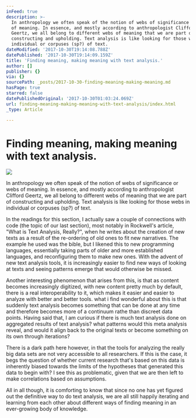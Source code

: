 ```yaml
---
inFeed: true
description: >-
  In anthropology we often speak of the notion of webs of significance or webs
  of meaning. In essence, and mostly according to anthropologist Clifford
  Geertz, we all belong to different webs of meaning that we are part of
  constructing and upholding. Text analysis is like looking for those webs in
  individual or corpuses (sp?) of text.
dateModified: '2017-10-30T19:14:08.788Z'
datePublished: '2017-10-30T19:14:09.159Z'
title: 'Finding meaning, making meaning with text analysis.'
author: []
publisher: {}
via: {}
sourcePath: _posts/2017-10-30-finding-meaning-making-meaning.md
hasPage: true
starred: false
datePublishedOriginal: '2017-10-30T01:03:24.069Z'
url: finding-meaning-making-meaning-with-text-analysis/index.html
_type: Article

---
```

# Finding meaning, making meaning with text analysis.
![](https://the-grid-user-content.s3-us-west-2.amazonaws.com/cdd9eace-0f62-4fea-b10a-11b60234ba87.jpg)

In anthropology we often speak of the notion of webs of significance or webs of meaning. In essence, and mostly according to anthropologist Clifford Geertz, we all belong to different webs of meaning that we are part of constructing and upholding. Text analysis is like looking for those webs in individual or corpuses (sp?) of text.

In the readings for this section, I actually saw a couple of connections with code (the topic of our last section), most notably in Rockwell's article, "What is Text Analysis, Really?", when he writes about the creation of new texts as a result of the re-ordering of old ones to fit new narratives. The example he used was the bible, but I likened this to new programming languages, essentially taking parts of older and more established languages, and reconfiguring them to make new ones. With the advent of new text analysis tools, it is increasingly easier to find new ways of looking at texts and seeing patterns emerge that would otherwise be missed.

Another interesting phenomenon that arises from this, is that as content becomes increasingly digitized, with new content pretty much by default, there is a real interoperability to it, which makes it easier and easier to analyze with better and better tools. what i find wonderful about this is that suddenly text analysis becomes something that can be done at any time and therefore becomes more of a continuum rathe than discreet data points. Having said that, I am curious if there is much text analysis done on aggregated results of text analysis? what patterns would this meta analysis reveal, and would it align back to the original texts or become something on its own through iterations?

There is a dark path here however, in that the tools for analyzing the really big data sets are not very accessible to all researchers. If this is the case, it begs the question of whether current research that's based on this data is inherently biased towards the limits of the hypotheses that generated this data to begin with? I see this as problematic, given that we are then left to make correlations based on assumptions.

All in all though, it is comforting to know that since no one has yet figured out the definitive way to do text analysis, we are all still happily iterating and learning from each other about different ways of finding meaning in an ever-growing body of knowledge.